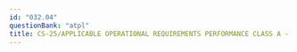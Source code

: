 ```yaml
---
id: "032.04"
questionBank: "atpl"
title: CS-25/APPLICABLE OPERATIONAL REQUIREMENTS PERFORMANCE CLASS A - THEORY
---
```

